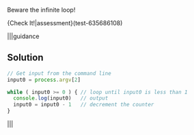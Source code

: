Beware the infinite loop!

{Check It!|assessment}(test-635686108)

|||guidance
## Solution
```javascript
// Get input from the command line
input0 = process.argv[2]

while ( input0 >= 0 ) { // loop until input0 is less than 1
  console.log(input0)   // output
  input0 = input0 - 1   // decrement the counter
}
```
|||